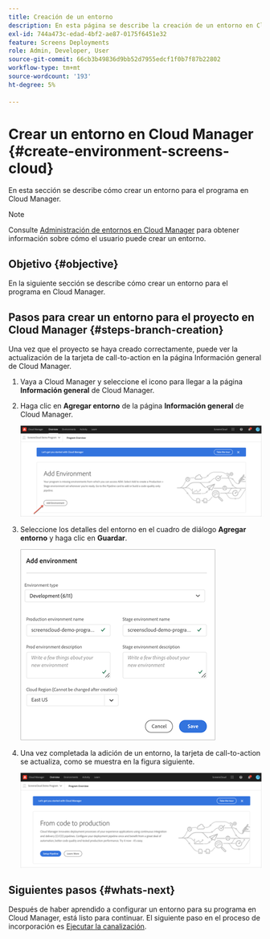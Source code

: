 ```yaml
---
title: Creación de un entorno
description: En esta página se describe la creación de un entorno en Cloud Manager para Screens as a Cloud Service.
exl-id: 744a473c-edad-4bf2-ae87-0175f6451e32
feature: Screens Deployments
role: Admin, Developer, User
source-git-commit: 66cb3b49836d9bb52d7955edcf1f0b7f87b22802
workflow-type: tm+mt
source-wordcount: '193'
ht-degree: 5%

---
```


# Crear un entorno en Cloud Manager {#create-environment-screens-cloud}

En esta sección se describe cómo crear un entorno para el programa en Cloud Manager.

>[!NOTE]
>Consulte [Administración de entornos en Cloud Manager](https://experienceleague.adobe.com/docs/experience-manager-cloud-service/content/implementing/using-cloud-manager/manage-environments.html) para obtener información sobre cómo el usuario puede crear un entorno.

## Objetivo {#objective}

En la siguiente sección se describe cómo crear un entorno para el programa en Cloud Manager.

## Pasos para crear un entorno para el proyecto en Cloud Manager {#steps-branch-creation}

Una vez que el proyecto se haya creado correctamente, puede ver la actualización de la tarjeta de call-to-action en la página Información general de Cloud Manager.

1. Vaya a Cloud Manager y seleccione el icono para llegar a la página **Información general** de Cloud Manager.

1. Haga clic en **Agregar entorno** de la página **Información general** de Cloud Manager.

   ![imagen](/help/screens-cloud/assets/onboarding/add-environ1.png)

1. Seleccione los detalles del entorno en el cuadro de diálogo **Agregar entorno** y haga clic en **Guardar**.

   ![imagen](/help/screens-cloud/assets/onboarding/add-environ2.png)

1. Una vez completada la adición de un entorno, la tarjeta de call-to-action se actualiza, como se muestra en la figura siguiente.

   ![imagen](/help/screens-cloud/assets/onboarding/add-environ3a.png)

## Siguientes pasos {#whats-next}

Después de haber aprendido a configurar un entorno para su programa en Cloud Manager, está listo para continuar. El siguiente paso en el proceso de incorporación es [Ejecutar la canalización](/help/screens-cloud/onboarding-screens-cloud/running-a-pipeline.md).
